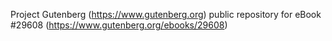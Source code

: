 Project Gutenberg (https://www.gutenberg.org) public repository for eBook #29608 (https://www.gutenberg.org/ebooks/29608)
